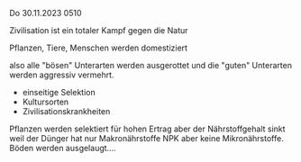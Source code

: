 Do 30.11.2023 0510

Zivilisation
ist ein totaler Kampf gegen die Natur

Pflanzen, Tiere, Menschen
werden domestiziert

also alle "bösen" Unterarten
werden ausgerottet
und die "guten" Unterarten
werden aggressiv vermehrt.

- einseitige Selektion
- Kultursorten
- Zivilisationskrankheiten

Pflanzen werden selektiert
für hohen Ertrag
aber der Nährstoffgehalt sinkt
weil der Dünger hat
nur Makronährstoffe NPK
aber keine Mikronährstoffe.
Böden werden ausgelaugt....
